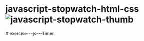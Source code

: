 # javascript-stopwatch-html-css![javascript-stopwatch-thumb](https://user-images.githubusercontent.com/65420004/206744507-61ff8dbb-7f38-4399-9ac3-f215a2223346.png)
#   e x e r c i s e - - - j s - - - T i m e r  
 